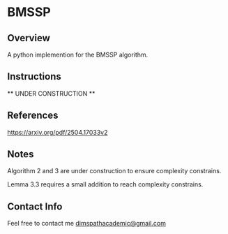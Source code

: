 # BMSSP

## Overview
A python implemention for the BMSSP algorithm. 

## Instructions
** UNDER CONSTRUCTION **

## References
https://arxiv.org/pdf/2504.17033v2


## Notes
Algorithm 2 and 3 are under construction to ensure complexity constrains.

Lemma 3.3 requires a small addition to reach complexity constrains.

## Contact Info
Feel free to contact me [dimspathacademic@gmail.com](mailto:dimspathacademic@gmail.com)
